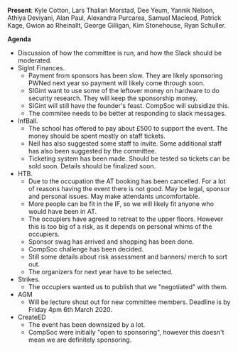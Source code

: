 ﻿---
date: 2020-02-27 6:30pm
---
**Present**:
Kyle Cotton, Lars Thalian Morstad, Dee Yeum,  Yannik Nelson, Athiya Deviyani, Alan Paul, Alexandra Purcarea, Samuel Macleod, Patrick Kage, Gwion ao Rheinallt, George Gilligan, Kim Stonehouse, Ryan Schuller. 

**Agenda**
*  Discussion of how the committee is run, and how the Slack should be moderated. 
* SigInt Finances.
	* Payment from sponsors has been slow. They are likely sponsoring PWNed next year so payment will likely come through soon.
	* SIGint want to use some of the leftover money on hardware to do security research. They will keep the sponsorship money.
	* SIGint will still have the founder's feast. CompSoc will subsidize this.
	* The commitee needs to be better at responding to slack messages.
* InfBall.
	* The school has offered to pay about £500 to support the event. The money should be spent mostly on staff tickets.
	* Neil has also suggested some staff to invite. Some additional staff has also been suggested by the committee. 
	* Ticketing system has been made. Should be tested so tickets can be sold soon. Details should be finalized soon.
* HTB.
	* Due to the occupation the AT booking has been cancelled. For a lot of reasons having the event there is not good. May be legal, sponsor and personal issues. May make attendants uncomfortable.  
	* More people can be fit in the IF, so we will likely fit anyone who would have been in AT. 
	* The occupiers have agreed to retreat to the upper floors. However this is too big of a risk, as it depends on personal whims of the occupiers. 
	* Sponsor swag has arrived and shopping has been done. 
	* CompSoc challenge has been decided.
	* Still some details about risk assessment and banners/ merch to sort out.
	* The organizers for next year have to be selected.
* Strikes. 
	* The occupiers wanted us to publish that we "negotiated" with them. 
* AGM
	* Will be lecture shout out for new committee members. Deadline is by Friday 4pm 6th March 2020.
* CreateED
	* The event has been downsized by a lot. 
	* CompSoc were initially "open to sponsoring", however this doesn't mean we are definitely sponsoring.  
